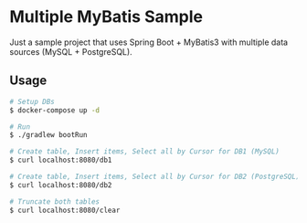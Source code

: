 # Multiple MyBatis Sample

Just a sample project that uses Spring Boot + MyBatis3 with multiple data sources (MySQL + PostgreSQL).

## Usage

```bash
# Setup DBs
$ docker-compose up -d

# Run
$ ./gradlew bootRun

# Create table, Insert items, Select all by Cursor for DB1 (MySQL)
$ curl localhost:8080/db1

# Create table, Insert items, Select all by Cursor for DB2 (PostgreSQL)
$ curl localhost:8080/db2

# Truncate both tables
$ curl localhost:8080/clear
```